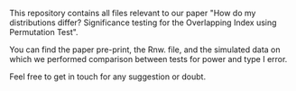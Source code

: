 This repository contains all files relevant to our paper "How do my distributions differ? Significance testing for the Overlapping Index using Permutation Test".

You can find the paper pre-print, the Rnw. file, and the simulated data on which we performed comparison between tests for power and type I error.

Feel free to get in touch for any suggestion or doubt.
